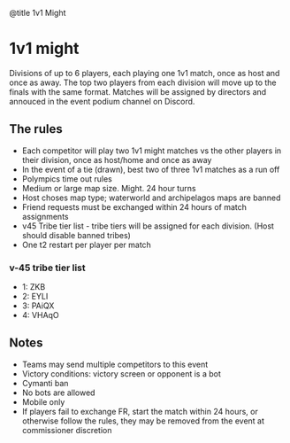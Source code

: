 @title 1v1 Might

# 1v1 might

Divisions of up to 6 players, each playing one 1v1 match, once as host and once as away. The top two players from each division will move up to the finals with the same format. Matches will be assigned by directors and annouced in the event podium channel on Discord.

## The rules

- Each competitor will play two 1v1 might matches vs the other players in their division, once as host/home and once as away
- In the event of a tie (drawn), best two of three 1v1 matches as a run off
- Polympics time out rules
- Medium or large map size. Might. 24 hour turns
- Host choses map type; waterworld and archipelagos maps are banned
- Friend requests must be exchanged within 24 hours of match assignments
- v45 Tribe tier list - tribe tiers will be assigned for each division. (Host should disable banned tribes)
- One t2 restart per player per match

### v-45 tribe tier list
- 1: ZKB 
- 2: EYLI 
- 3: PAiQX 
- 4: VHAqO

## Notes

- Teams may send multiple competitors to this event
- Victory conditions: victory screen or opponent is a bot
- Cymanti ban
- No bots are allowed
- Mobile only
- If players fail to exchange FR, start the match within 24 hours, or otherwise follow the rules, they may be removed from the event at commissioner discretion
